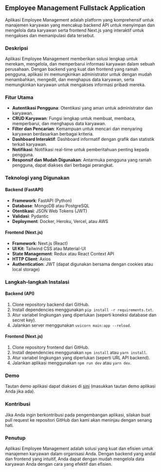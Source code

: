 ## Employee Management Fullstack Application

Aplikasi Employee Management adalah platform yang komprehensif untuk manajemen karyawan yang mencakup backend API untuk menyimpan dan mengelola data karyawan serta frontend Next.js yang interaktif untuk mengakses dan memanipulasi data tersebut.

### Deskripsi

Aplikasi Employee Management memberikan solusi lengkap untuk merekam, mengelola, dan memperbarui informasi karyawan dalam sebuah perusahaan. Dengan backend yang kuat dan frontend yang ramah pengguna, aplikasi ini memungkinkan administrator untuk dengan mudah menambahkan, mengedit, dan menghapus data karyawan, serta memungkinkan karyawan untuk mengakses informasi pribadi mereka.

### Fitur Utama

- **Autentikasi Pengguna**: Otentikasi yang aman untuk administrator dan karyawan.
- **CRUD Karyawan**: Fungsi lengkap untuk membuat, membaca, memperbarui, dan menghapus data karyawan.
- **Filter dan Pencarian**: Kemampuan untuk mencari dan menyaring karyawan berdasarkan berbagai kriteria.
- **Dashboard Interaktif**: Dashboard informatif dengan grafik dan statistik terkait karyawan.
- **Notifikasi**: Notifikasi real-time untuk pemberitahuan penting kepada pengguna.
- **Responsif dan Mudah Digunakan**: Antarmuka pengguna yang ramah pengguna, dapat diakses dari berbagai perangkat.

### Teknologi yang Digunakan

#### Backend (FastAPI)

- **Framework**: FastAPI (Python)
- **Database**: MongoDB atau PostgreSQL
- **Otentikasi**: JSON Web Tokens (JWT)
- **Validasi**: Pydantic
- **Deployment**: Docker, Heroku, Vercel, atau AWS

#### Frontend (Next.js)

- **Framework**: Next.js (React)
- **UI Kit**: Tailwind CSS atau Material-UI
- **State Management**: Redux atau React Context API
- **HTTP Client**: Axios
- **Authentication**: JWT (dapat digunakan bersama dengan cookies atau local storage)

### Langkah-langkah Instalasi

#### Backend (API)

1. Clone repository backend dari GitHub.
2. Install dependencies menggunakan `pip install -r requirements.txt`.
3. Atur variabel lingkungan yang diperlukan (seperti koneksi database dan secret key).
4. Jalankan server menggunakan `uvicorn main:app --reload`.

#### Frontend (Next.js)

1. Clone repository frontend dari GitHub.
2. Install dependencies menggunakan `npm install` atau `yarn install`.
3. Atur variabel lingkungan yang diperlukan (seperti URL API backend).
4. Jalankan aplikasi menggunakan `npm run dev` atau `yarn dev`.

### Demo

Tautan demo aplikasi dapat diakses di [sini](#) (masukkan tautan demo aplikasi Anda jika ada).

### Kontribusi

Jika Anda ingin berkontribusi pada pengembangan aplikasi, silakan buat pull request ke repositori GitHub dan kami akan meninjau dengan senang hati.

### Penutup

Aplikasi Employee Management adalah solusi yang kuat dan efisien untuk manajemen karyawan dalam organisasi Anda. Dengan backend yang andal dan frontend yang intuitif, Anda dapat dengan mudah mengelola data karyawan Anda dengan cara yang efektif dan efisien.
